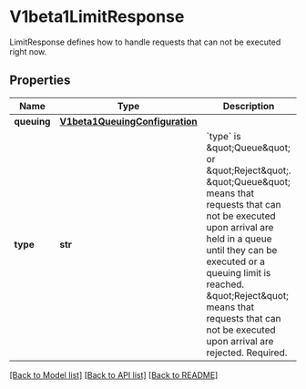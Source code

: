 # V1beta1LimitResponse

LimitResponse defines how to handle requests that can not be executed right now.
## Properties
Name | Type | Description | Notes
------------ | ------------- | ------------- | -------------
**queuing** | [**V1beta1QueuingConfiguration**](V1beta1QueuingConfiguration.md) |  | [optional] 
**type** | **str** | &#x60;type&#x60; is \&quot;Queue\&quot; or \&quot;Reject\&quot;. \&quot;Queue\&quot; means that requests that can not be executed upon arrival are held in a queue until they can be executed or a queuing limit is reached. \&quot;Reject\&quot; means that requests that can not be executed upon arrival are rejected. Required. | 

[[Back to Model list]](../README.md#documentation-for-models) [[Back to API list]](../README.md#documentation-for-api-endpoints) [[Back to README]](../README.md)


